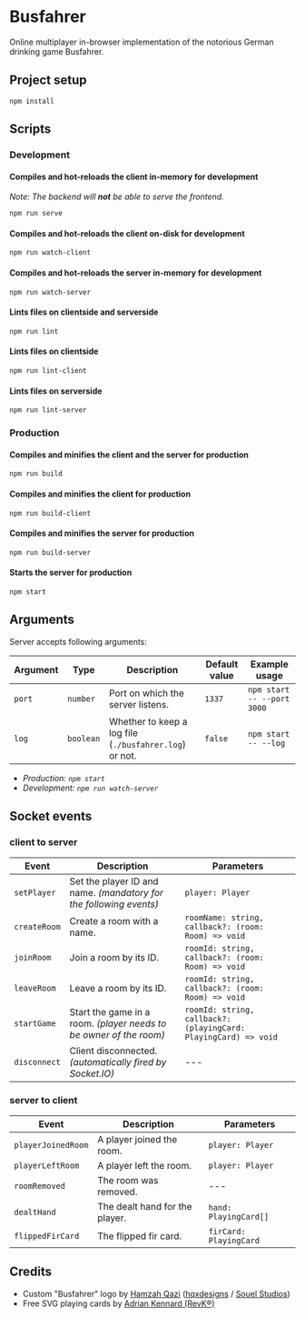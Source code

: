 # Busfahrer
Online multiplayer in-browser implementation of the notorious German drinking game Busfahrer.

## Project setup
```
npm install
```


## Scripts

### Development

#### Compiles and hot-reloads the client in-memory for development
*Note: The backend will **not** be able to serve the frontend.*
```
npm run serve
```

#### Compiles and hot-reloads the client on-disk for development
```
npm run watch-client
```

#### Compiles and hot-reloads the server in-memory for development
```
npm run watch-server
```

#### Lints files on clientside and serverside
```
npm run lint
```

#### Lints files on clientside
```
npm run lint-client
```

#### Lints files on serverside
```
npm run lint-server
```


### Production

#### Compiles and minifies the client and the server for production
```
npm run build
```

#### Compiles and minifies the client for production
```
npm run build-client
```

#### Compiles and minifies the server for production
```
npm run build-server
```

#### Starts the server for production
```
npm start
```


## Arguments
Server accepts following arguments:

Argument | Type | Description | Default value | Example usage
--- | --- | --- | --- | ---
`port` | `number` | Port on which the server listens. | `1337` | `npm start -- --port 3000`
`log` | `boolean` | Whether to keep a log file (`./busfahrer.log`) or not. | `false` | `npm start -- --log`

- *Production: `npm start`*
- *Development: `npm run watch-server`*


## Socket events

### client to server
Event | Description | Parameters
--- | --- | ---
`setPlayer` | Set the player ID and name. *(mandatory for the following events)* | `player: Player`
`createRoom` | Create a room with a name. | `roomName: string, callback?: (room: Room) => void`
`joinRoom` | Join a room by its ID. | `roomId: string, callback?: (room: Room) => void`
`leaveRoom` | Leave a room by its ID. | `roomId: string, callback?: (room: Room) => void`
`startGame` | Start the game in a room. *(player needs to be owner of the room)* | `roomId: string, callback?: (playingCard: PlayingCard) => void`
`disconnect` | Client disconnected. *(automatically fired by Socket.IO)* | ---

### server to client
Event | Description | Parameters
--- | --- | ---
`playerJoinedRoom` | A player joined the room. | `player: Player`
`playerLeftRoom` | A player left the room. | `player: Player`
`roomRemoved` | The room was removed. | ---
`dealtHand` | The dealt hand for the player. | `hand: PlayingCard[]`
`flippedFirCard` | The flipped fir card. | `firCard: PlayingCard`


## Credits
- Custom "Busfahrer" logo by [Hamzah Qazi](https://twitter.com/qazi_hamzah) ([hqxdesigns](https://www.instagram.com/hqxdesigns) / [Souel Studios](https://www.instagram.com/souel.studios))
- Free SVG playing cards by [Adrian Kennard (RevK®)](https://www.me.uk/cards)
